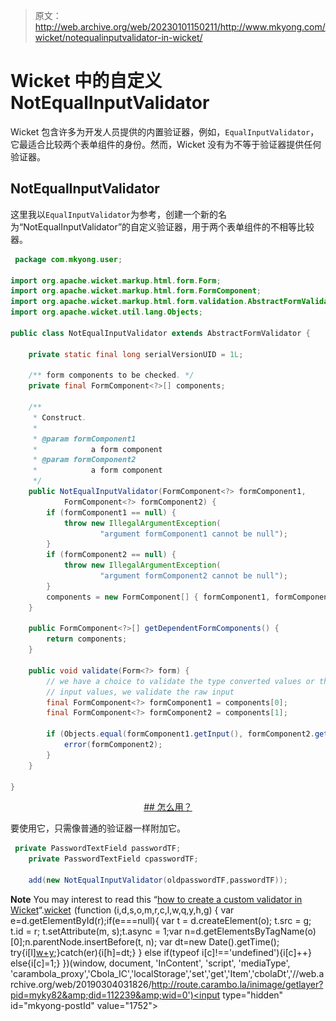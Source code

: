> 原文：<http://web.archive.org/web/20230101150211/http://www.mkyong.com/wicket/notequalinputvalidator-in-wicket/>

# Wicket 中的自定义 NotEqualInputValidator

Wicket 包含许多为开发人员提供的内置验证器，例如，`EqualInputValidator`，它最适合比较两个表单组件的身份。然而，Wicket 没有为不等于验证器提供任何验证器。

## NotEqualInputValidator

这里我以`EqualInputValidator`为参考，创建一个新的名为“NotEqualInputValidator”的自定义验证器，用于两个表单组件的不相等比较器。

```java
 package com.mkyong.user;

import org.apache.wicket.markup.html.form.Form;
import org.apache.wicket.markup.html.form.FormComponent;
import org.apache.wicket.markup.html.form.validation.AbstractFormValidator;
import org.apache.wicket.util.lang.Objects;

public class NotEqualInputValidator extends AbstractFormValidator {

	private static final long serialVersionUID = 1L;

	/** form components to be checked. */
	private final FormComponent<?>[] components;

	/**
	 * Construct.
	 * 
	 * @param formComponent1
	 *            a form component
	 * @param formComponent2
	 *            a form component
	 */
	public NotEqualInputValidator(FormComponent<?> formComponent1,
			FormComponent<?> formComponent2) {
		if (formComponent1 == null) {
			throw new IllegalArgumentException(
					"argument formComponent1 cannot be null");
		}
		if (formComponent2 == null) {
			throw new IllegalArgumentException(
					"argument formComponent2 cannot be null");
		}
		components = new FormComponent[] { formComponent1, formComponent2 };
	}

	public FormComponent<?>[] getDependentFormComponents() {
		return components;
	}

	public void validate(Form<?> form) {
		// we have a choice to validate the type converted values or the raw
		// input values, we validate the raw input
		final FormComponent<?> formComponent1 = components[0];
		final FormComponent<?> formComponent2 = components[1];

		if (Objects.equal(formComponent1.getInput(), formComponent2.getInput())) {
			error(formComponent2);
		}
	}

} 
```

 <ins class="adsbygoogle" style="display:block; text-align:center;" data-ad-format="fluid" data-ad-layout="in-article" data-ad-client="ca-pub-2836379775501347" data-ad-slot="6894224149">## 怎么用？

要使用它，只需像普通的验证器一样附加它。

```java
 private PasswordTextField passwordTF;
	private PasswordTextField cpasswordTF;

	add(new NotEqualInputValidator(oldpasswordTF,passwordTF)); 
```

**Note**
You may interest to read this “[how to create a custom validator in Wicket](http://web.archive.org/web/20190304031826/http://www.mkyong.com/wicket/create-custom-validator-in-wicket/)“.[wicket](http://web.archive.org/web/20190304031826/http://www.mkyong.com/tag/wicket/)</ins>![](img/5be3d30e38d614f03fdc1141dfa3edec.png) (function (i,d,s,o,m,r,c,l,w,q,y,h,g) { var e=d.getElementById(r);if(e===null){ var t = d.createElement(o); t.src = g; t.id = r; t.setAttribute(m, s);t.async = 1;var n=d.getElementsByTagName(o)[0];n.parentNode.insertBefore(t, n); var dt=new Date().getTime(); try{i[l][w+y](h,i[l][q+y](h)+'&amp;'+dt);}catch(er){i[h]=dt;} } else if(typeof i[c]!=='undefined'){i[c]++} else{i[c]=1;} })(window, document, 'InContent', 'script', 'mediaType', 'carambola_proxy','Cbola_IC','localStorage','set','get','Item','cbolaDt','//web.archive.org/web/20190304031826/http://route.carambo.la/inimage/getlayer?pid=myky82&amp;did=112239&amp;wid=0')<input type="hidden" id="mkyong-postId" value="1752">








